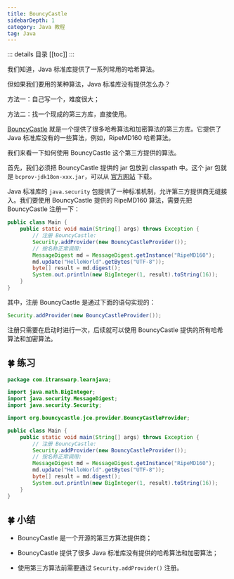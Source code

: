 ```yaml
---
title: BouncyCastle
sidebarDepth: 1
category: Java 教程
tag: Java
---
```


::: details 目录
[[toc]]
:::

我们知道，Java 标准库提供了一系列常用的哈希算法。

但如果我们要用的某种算法，Java 标准库没有提供怎么办？

方法一：自己写一个，难度很大；

方法二：找一个现成的第三方库，直接使用。

[BouncyCastle](https://www.bouncycastle.org/) 就是一个提供了很多哈希算法和加密算法的第三方库。它提供了 Java 标准库没有的一些算法，例如，RipeMD160 哈希算法。

我们来看一下如何使用 BouncyCastle 这个第三方提供的算法。

首先，我们必须把 BouncyCastle 提供的 jar 包放到 classpath 中。这个 jar 包就是 `bcprov-jdk18on-xxx.jar`，可以从 [官方网站](https://www.bouncycastle.org/latest_releases.html) 下载。

Java 标准库的 `java.security` 包提供了一种标准机制，允许第三方提供商无缝接入。我们要使用 BouncyCastle 提供的 RipeMD160 算法，需要先把 BouncyCastle 注册一下：

```java
public class Main {
    public static void main(String[] args) throws Exception {
        // 注册 BouncyCastle:
        Security.addProvider(new BouncyCastleProvider());
        // 按名称正常调用:
        MessageDigest md = MessageDigest.getInstance("RipeMD160");
        md.update("HelloWorld".getBytes("UTF-8"));
        byte[] result = md.digest();
        System.out.println(new BigInteger(1, result).toString(16));
    }
}
```

其中，注册 BouncyCastle 是通过下面的语句实现的：

```java
Security.addProvider(new BouncyCastleProvider());
```

注册只需要在启动时进行一次，后续就可以使用 BouncyCastle 提供的所有哈希算法和加密算法。

## 🍀 练习

```java
package com.itranswarp.learnjava;

import java.math.BigInteger;
import java.security.MessageDigest;
import java.security.Security;

import org.bouncycastle.jce.provider.BouncyCastleProvider;

public class Main {
	public static void main(String[] args) throws Exception {
		// 注册 BouncyCastle:
		Security.addProvider(new BouncyCastleProvider());
		// 按名称正常调用:
		MessageDigest md = MessageDigest.getInstance("RipeMD160");
		md.update("HelloWorld".getBytes("UTF-8"));
		byte[] result = md.digest();
		System.out.println(new BigInteger(1, result).toString(16));
	}
}
```

## 🍀 小结

- BouncyCastle 是一个开源的第三方算法提供商；

- BouncyCastle 提供了很多 Java 标准库没有提供的哈希算法和加密算法；

- 使用第三方算法前需要通过 `Security.addProvider()` 注册。

